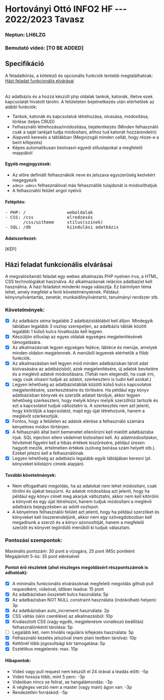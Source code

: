 # Hortoványi Ottó INFO2 HF --- 2022/2023 Tavasz

### Neptun: LH6LZG

### Bemutató videó: [TO BE ADDED]

## Specifikáció

A feladatkiírás, a kötelező és opcionális funkciók lentebb megtalálhatóak: [Házi feladat funkcionális elvárásai](#h%C3%A1zi-feladat-funkcion%C3%A1lis-elv%C3%A1r%C3%A1sai)  
</br>  
Az adatbázis és a hozzá készült php oldalak tankok, katonák, illetve ezek kapcsolatát hivatott tárolni. A felületeten bejelnetkezés után elérhetőek az alábbi funkciók:

- Tankok, katonák és kapcsolatuk létrehozása, olvasása, módosítása, törlése (teljes CRUD)
- Felhasználó létrehozása/módosítása, bejelentkezés (Minden felhasználó csak a saját tankjait tudja módosítani, ahhoz tud katonát hozzárendelni)  
- Alapvető keresés a táblákban (Megvizsgál minden cellát, hogy része-e a beírt kifejezés)
- Képes automatikusan beolvasni egyedi stíluslapokat a megfelelő mappából  

#### Egyéb megjegyzések:

- Az előre definiált felhasznákók neve és jelszava egyszerűség kedvéért megegyezik  
- `admin admin` felhasználóval más fehasználók tulajdonát is módosíthatjuk  
- A felhasználói felület angol nyelvű  
#### Felépítés:  
<pre>
- PHP: /                weboldalak  
- CSS: /css             elredzesés  
       /css/uitheme     stílus(színek)  
- SQL: /db              kiindulási adatbázis  
</pre>

#### Adatszerkezet:  

[KÉP]

## Házi feladat funkcionális elvárásai
A megvalósítandó feladat egy webes alkalmazás PHP nyelven írva, a HTML, CSS technológiákat használva. Az alkalmazásnak relációs adatbázist kell használnia. A házi feladatot mindenki maga választja. Ez bármilyen téma lehet, amely megfelel a fenti követelményeknek. Például: könyvnyilvántartás, zenetár, munkaidőnyilvántartó, tanulmányi rendszer stb.

### Követelmények:

- [x] Az adatbázis séma legalább 2 adatbázistáblából kell álljon. Mindegyik táblában legalább 3 oszlop szerepeljen, az adatbázis táblák között legalább 1 külső kulcs hivatkozás kell legyen. 
- [x] Készüljön stíluslap az egyes oldalak egységes megjelenítésének támogatására.  
- [x] Az alkalmazásnak legyen egységes fejléce, lábléce és menüje, amelyek minden oldalon megjelennek. A menüből legyenek elérhetők a főbb funkciók.  
- [x] Az alkalmazásban kell legyen mód minden adatbázisban tárolt adat kiolvasására az adatbázisból, azok megjelenítésére, új adatok bevitelére és a meglévő adatok módosítására. (Tehát nem elegendő, ha csak írni, vagy csak olvasni tudjuk az adatot, szerkeszteni is tudni kell azokat.) 
- [x] Legyen lehetőség az adatbázistáblák közötti külső kulcs kapcsolatok megjelenítésére, szerkesztésére és törlésére. Ha például egy könyv adatbázisban könyvek és szerzők adatait tároljuk, akkor legyen lehetőség szerkeszteni, hogy melyik könyv melyik szerzőhöz tartozik és ezt a kapcsolatot tudjuk változtatni is. A szerkesztés nem azt jelenti, hogy kitöröljük a kapcsolatot, majd egy újat létrehozunk, hanem a meglévőt szerkesztjük.   
- [x] Fontos, hogy a felületen az adatok elérése a felhasználó számára kényelmes módon történjen.  
- [x] A felhasználó által beírt bemenetet ellenőrizni kell mielőtt adatbázisba írjuk. SQL injection elleni védelmet biztosítani kell. Az adatmódosításkor, felvitelnél figyelni kell a hibás értékek kiszűrésére, például üresen hagyott mezők, értelmetlen értékek (szöveg beírása szám helyett stb.). Ezeket jelezni kell a felhasználónak.     
- [x] Legyen lehetőség az adatbázis legalább egyik táblájában keresni (pl. könyveket kilistázni címeik alapján).  

#### További követelmények:

- Nem elfogadható megoldás, ha az adatokat nem lehet módosítani, csak törölni és újakat beszúrni. Az adatok módosítása azt jelenti, hogy ha például egy könyv címét meg akarjuk változtatni, akkor nem kell kitörölni a könyvet és egy újat létrehozni, hanem tudjuk módosítani a meglévő adatbázis bejegyzésben az adott oszlopot.
- A kényelmes felhasználói felület azt jelenti, hogy ha például szerzőket és könyveket kell összerendeljünk, akkor nem egy szövegdobozban kell megadnunk a szerző és a könyv azonosítóját, hanem a megfelelő szerzőt és könyvet legördülő menüből ki tudjuk választani.

### Pontozási szempontok:

Maximális pontszám: 30 pont a vizsgára, 25 pont iMSc pontként  
Megajánlott 5-ös: 35 pont elérésével

#### Pontot érő részletek (ahol részleges megoldásért részpontszámok is adhatóak):
- [x] A minimális funkcionális elvárásoknak megfelelő megoldás github pull requestként, videóval, időben leadva: 15 pont
- [x] Az adatbázisban összetett kulcs használata: 5p  
- [x] Az adatbázisban NOT NULL constraint használata (indokolható helyen): 3p 
- [x] Az adatbázisban auto_increment használata: 2p   
- [x] CSS váltás (skin cserélése) az alkalmazásból: 10p   
- [x] Kiválasztott CSS (vagy egyéb, megjelenésre vonatkozó beállítás) felhasználónkénti tárolása: 5p  
- [ ] Legalább két, nem triviális reguláris kifejezés használata: 5p  
- [x] Felhasználó kezelés jelszóval (nem plain textben tárolva): 10p  
- [x] Kettőnél több jogosultsági kör támogatása: 5p   
- [x] Esztétikus megjelenés: max. 10p  

#### Hibapontok:
- Videó vagy pull request nem készült el 24 órával a leadás előtt: -5p
- Videó hossza több, mint 5 perc: -3p
- Videóban nincs se felirat, se hangalámondás: -3p
- A végleges verzió nem a master (vagy main) ágon van: -3p
- Rendezetlen forráskód: -5p

